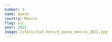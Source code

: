 ```yaml
---
number: 3
name: Queso
country: Mexico
flag: 🇲🇽
year: 2021
image: /static/cat-hats/3_queso_mexico_2021.jpg
---
```

